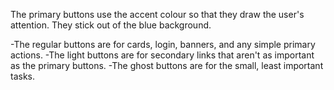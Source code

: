 The primary buttons use the accent colour so that they draw the user's attention. They stick out of the blue background.

-The regular buttons are for cards, login, banners, and any simple primary actions.
-The light buttons are for secondary links that aren't as important as the primary buttons.
-The ghost buttons are for the small, least important tasks.

